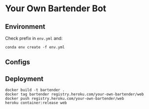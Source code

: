 # Your Own Bartender Bot

## Environment

Check prefix in `env.yml` and:

    conda env create -f env.yml

## Configs

## Deployment

    docker build -t bartender .
    docker tag bartender registry.heroku.com/your-own-bartender/web
    docker push registry.heroku.com/your-own-bartender/web
    heroku container:release web